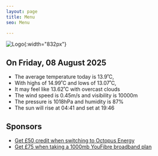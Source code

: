 ```yaml
---
layout: page
title: Menu
seo: Menu

---
```


![Logo](/images/logo.jpg){:width="832px"}

<!-- weather_marker starts -->
## On Friday, 08 August 2025

- The average temperature today is 13.9˚C,
- With highs of 14.99˚C and lows of 13.07˚C,
- It may feel like 13.62˚C with overcast clouds
- The wind speed is 0.45m/s and visibility is 10000m
- The pressure is 1018hPa and humidity is 87%
- The sun will rise at 04:41 and set at 19:46

<!-- weather_marker ends -->

## Sponsors

- [Get £50 credit when switching to Octopus Energy](https://bit.ly/3oD1nnS)
- [Get £75 when taking a 1000mb YouFibre broadband plan](https://aklam.io/91zWhU?)
